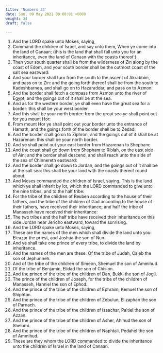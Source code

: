```yaml
---
title: 'Numbers 34'
date: Sun, 09 May 2021 00:00:01 +0000
weight: 34
draft: false
  
---
```


1. And the LORD spake unto Moses, saying,
2. Command the children of Israel, and say unto them, When ye come into the land of Canaan; (this is the land that shall fall unto you for an inheritance, even the land of Canaan with the coasts thereof:)
3. Then your south quarter shall be from the wilderness of Zin along by the coast of Edom, and your south border shall be the outmost coast of the salt sea eastward:
4. And your border shall turn from the south to the ascent of Akrabbim, and pass on to Zin: and the going forth thereof shall be from the south to Kadeshbarnea, and shall go on to Hazaraddar, and pass on to Azmon:
5. And the border shall fetch a compass from Azmon unto the river of Egypt, and the goings out of it shall be at the sea.
6. And as for the western border, ye shall even have the great sea for a border: this shall be your west border.
7. And this shall be your north border: from the great sea ye shall point out for you mount Hor:
8. From mount Hor ye shall point out your border unto the entrance of Hamath; and the goings forth of the border shall be to Zedad:
9. And the border shall go on to Ziphron, and the goings out of it shall be at Hazarenan: this shall be your north border.
10. And ye shall point out your east border from Hazarenan to Shepham:
11. And the coast shall go down from Shepham to Riblah, on the east side of Ain; and the border shall descend, and shall reach unto the side of the sea of Chinnereth eastward:
12. And the border shall go down to Jordan, and the goings out of it shall be at the salt sea: this shall be your land with the coasts thereof round about.
13. And Moses commanded the children of Israel, saying, This is the land which ye shall inherit by lot, which the LORD commanded to give unto the nine tribes, and to the half tribe:
14. For the tribe of the children of Reuben according to the house of their fathers, and the tribe of the children of Gad according to the house of their fathers, have received their inheritance; and half the tribe of Manasseh have received their inheritance:
15. The two tribes and the half tribe have received their inheritance on this side Jordan near Jericho eastward, toward the sunrising.
16. And the LORD spake unto Moses, saying,
17. These are the names of the men which shall divide the land unto you: Eleazar the priest, and Joshua the son of Nun.
18. And ye shall take one prince of every tribe, to divide the land by inheritance.
19. And the names of the men are these: Of the tribe of Judah, Caleb the son of Jephunneh.
20. And of the tribe of the children of Simeon, Shemuel the son of Ammihud.
21. Of the tribe of Benjamin, Elidad the son of Chislon.
22. And the prince of the tribe of the children of Dan, Bukki the son of Jogli.
23. The prince of the children of Joseph, for the tribe of the children of Manasseh, Hanniel the son of Ephod.
24. And the prince of the tribe of the children of Ephraim, Kemuel the son of Shiphtan.
25. And the prince of the tribe of the children of Zebulun, Elizaphan the son of Parnach.
26. And the prince of the tribe of the children of Issachar, Paltiel the son of Azzan.
27. And the prince of the tribe of the children of Asher, Ahihud the son of Shelomi.
28. And the prince of the tribe of the children of Naphtali, Pedahel the son of Ammihud.
29. These are they whom the LORD commanded to divide the inheritance unto the children of Israel in the land of Canaan.
